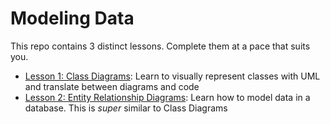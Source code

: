 # Modeling Data

This repo contains 3 distinct lessons.  Complete them at a pace that suits you.

- [Lesson 1: Class Diagrams](class-diagrams.md): Learn to visually represent classes with UML and translate between diagrams and code
- [Lesson 2: Entity Relationship Diagrams](entity-relationship-diagrams.md): Learn how to model data in a database.  This is _super_ similar to Class Diagrams
